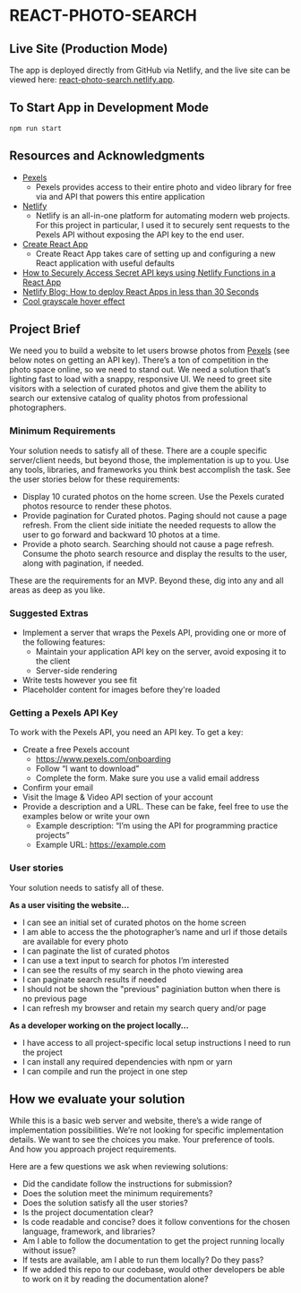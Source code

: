 # REACT-PHOTO-SEARCH

## Live Site (Production Mode)

The app is deployed directly from GitHub via Netlify, and the live site can be viewed here: [react-photo-search.netlify.app](https://react-photo-search.netlify.app/).  

## To Start App in Development Mode

`npm run start`  

## Resources and Acknowledgments  

- [Pexels](https://www.pexels.com/api)  
  - Pexels provides access to their entire photo and video library for free via and API that powers this entire application
- [Netlify](https://docs.netlify.com/)  
  - Netlify is an all-in-one platform for automating modern web projects. For this project in particular, I used it to securely sent requests to the Pexels API without exposing the API key to the end user.  
- [Create React App](https://create-react-app.dev/)  
  - Create React App takes care of setting up and configuring a new React application with useful defaults  
- [How to Securely Access Secret API keys using Netlify Functions in a React App](https://www.freecodecamp.org/news/how-to-access-secret-api-keys-using-netlify-functions-in-a-react-app/)
- [Netlify Blog: How to deploy React Apps in less than 30 Seconds](https://www.netlify.com/blog/2016/07/22/deploy-react-apps-in-less-than-30-seconds/)
- [Cool grayscale hover effect](https://codepen.io/AnthonyMoss/pen/RwwyQQ)

## Project Brief  

We need you to build a website to let users browse photos from [Pexels](https://www.pexels.com/) (see below notes on getting an API key). Thereʼs a ton of competition in the photo space online, so we need to stand out. We need a solution thatʼs lighting fast to load with a snappy, responsive UI. We need to greet site visitors with a selection of curated photos and give them the ability to search our extensive catalog of quality photos from professional photographers.  

### Minimum Requirements  

Your solution needs to satisfy all of these. There are a couple specific server/client needs, but
beyond those, the implementation is up to you. Use any tools, libraries, and frameworks you think
best accomplish the task. See the user stories below for these requirements:  

- Display 10 curated photos on the home screen. Use the Pexels curated photos resource to render these photos.
- Provide pagination for Curated photos. Paging should not cause a page refresh. From the client side initiate the needed requests to allow the user to go forward and backward 10 photos at a time.
- Provide a photo search. Searching should not cause a page refresh. Consume the photo search resource and display the results to the user, along with pagination, if needed.

These are the requirements for an MVP. Beyond these, dig into any and all areas as deep as you like.  

### Suggested Extras  

- Implement a server that wraps the Pexels API, providing one or more of the following features:
  - Maintain your application API key on the server, avoid exposing it to the client
  - Server-side rendering
- Write tests however you see fit
- Placeholder content for images before they're loaded

### Getting a Pexels API Key  

To work with the Pexels API, you need an API key. To get a key:  

- Create a free Pexels account
  - <https://www.pexels.com/onboarding>
  - Follow “I want to download”
  - Complete the form. Make sure you use a valid email address
- Confirm your email
- Visit the Image & Video API section of your account
- Provide a description and a URL. These can be fake, feel free to use the examples below or write your own
  - Example description: “Iʼm using the API for programming practice projects”
  - Example URL: <https://example.com>

### User stories  

Your solution needs to satisfy all of these.  

**As a user visiting the website...**  

- I can see an initial set of curated photos on the home screen
- I am able to access the the photographerʼs name and url if those details are available for every photo
- I can paginate the list of curated photos
- I can use a text input to search for photos Iʼm interested
- I can see the results of my search in the photo viewing area
- I can paginate search results if needed
- I should not be shown the "previous" paginiation button when there is no previous page
- I can refresh my browser and retain my search query and/or page

**As a developer working on the project locally...**  

- I have access to all project-specific local setup instructions I need to run the project
- I can install any required dependencies with npm or yarn
- I can compile and run the project in one step

## How we evaluate your solution  

While this is a basic web server and website, thereʼs a wide range of implementation possibilities. Weʼre not looking for specific implementation details. We want to see the choices you make. Your preference of tools. And how you approach project requirements.  

Here are a few questions we ask when reviewing solutions:  

- Did the candidate follow the instructions for submission?
- Does the solution meet the minimum requirements?
- Does the solution satisfy all the user stories?
- Is the project documentation clear?
- Is code readable and concise? does it follow conventions for the chosen language, framework, and libraries?
- Am I able to follow the documentation to get the project running locally without issue?
- If tests are available, am I able to run them locally? Do they pass?
- If we added this repo to our codebase, would other developers be able to work on it by reading the documentation alone?
